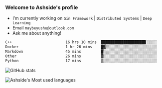### Welcome to Ashside's profile

- I’m currently working on `Gin Framework` | `Distributed Systems` | `Deep Learning`
- Email `maybeyushu@outlook.com`
- Ask me about anything!

<!--START_SECTION:waka-->

```txt
C++                        16 hrs 10 mins  ████████████████████░░░░░   80.28 %
Docker                     1 hr 26 mins    █▓░░░░░░░░░░░░░░░░░░░░░░░   07.16 %
Markdown                   45 mins         █░░░░░░░░░░░░░░░░░░░░░░░░   03.73 %
Other                      26 mins         ▓░░░░░░░░░░░░░░░░░░░░░░░░   02.20 %
Python                     17 mins         ▒░░░░░░░░░░░░░░░░░░░░░░░░   01.46 %
```

<!--END_SECTION:waka-->

![GitHub stats](https://github-readme-stats.vercel.app/api?username=Ashside)

![Ashside's Most used languages](https://github-readme-stats.vercel.app/api/top-langs/?username=Ashside&layout=compact&hide_border=true&langs_count=10)


